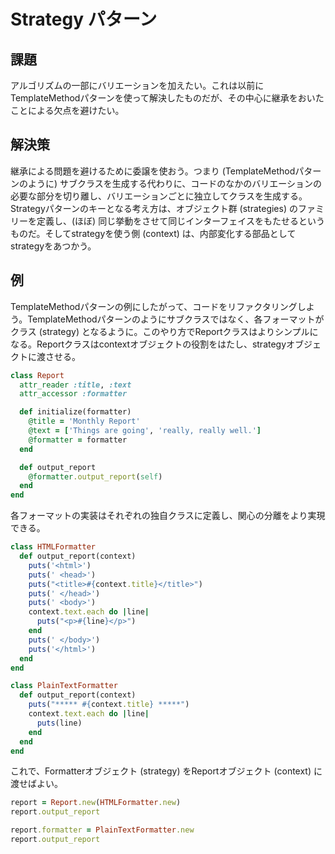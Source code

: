 # Strategy パターン

## 課題
アルゴリズムの一部にバリエーションを加えたい。これは以前にTemplateMethodパターンを使って解決したものだが、その中心に継承をおいたことによる欠点を避けたい。

## 解決策
継承による問題を避けるために委譲を使おう。つまり (TemplateMethodパターンのように) サブクラスを生成する代わりに、コードのなかのバリエーションの必要な部分を切り離し、バリエーションごとに独立してクラスを生成する。Strategyパターンのキーとなる考え方は、オブジェクト群 (strategies) のファミリーを定義し、(ほぼ) 同じ挙動をさせて同じインターフェイスをもたせるというものだ。そしてstrategyを使う側 (context) は、内部変化する部品としてstrategyをあつかう。

## 例
TemplateMethodパターンの例にしたがって、コードをリファクタリングしよう。TemplateMethodパターンのようにサブクラスではなく、各フォーマットがクラス (strategy) となるように。このやり方でReportクラスはよりシンプルになる。Reportクラスはcontextオブジェクトの役割をはたし、strategyオブジェクトに渡させる。


```ruby
class Report
  attr_reader :title, :text
  attr_accessor :formatter

  def initialize(formatter)
    @title = 'Monthly Report'
    @text = ['Things are going', 'really, really well.']
    @formatter = formatter
  end

  def output_report
    @formatter.output_report(self)
  end
end
```

各フォーマットの実装はそれぞれの独自クラスに定義し、関心の分離をより実現できる。

```ruby
class HTMLFormatter
  def output_report(context)
    puts('<html>')
    puts(' <head>')
    puts("<title>#{context.title}</title>")
    puts(' </head>')
    puts(' <body>')
    context.text.each do |line|
      puts("<p>#{line}</p>")
    end
    puts(' </body>')
    puts('</html>')
  end
end

class PlainTextFormatter
  def output_report(context)
    puts("***** #{context.title} *****")
    context.text.each do |line|
      puts(line)
    end
  end
end
```

これで、Formatterオブジェクト (strategy) をReportオブジェクト (context) に渡せばよい。

```ruby
report = Report.new(HTMLFormatter.new)
report.output_report

report.formatter = PlainTextFormatter.new
report.output_report
```
